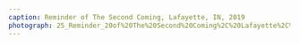 ```yaml
---
caption: Reminder of The Second Coming, Lafayette, IN, 2019
photograph: 25_Reminder_20of%20The%20Second%20Coming%2C%20Lafayette%2C%20IN%2C%202019.jpg
---
```

